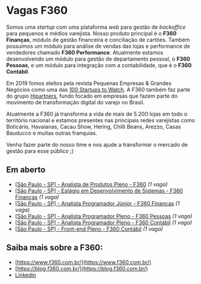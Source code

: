 # Vagas F360
Somos uma _startup_ com uma plataforma _web_ para gestão de _backoffice_ para pequenos e médios varejista. Nosso produto principal é o **F360 Finanças**, módulo de gestão financeira e conciliação de cartões. Também possuímos um módulo para análise de vendas das lojas e performance de vendedores chamado **F360 Performance**. Atualmente estamos desenvolvendo um módulo para gestão de departamento pessoal, o **F360 Pessoas**, e um módulo para integração com a contabilidade, que é o **F360 Contábil**.

Em 2019 fomos eleitos pela revista Pequenas Empresas & Grandes Negócios como uma das [100 Startups to Watch](https://revistapegn.globo.com/Startups/noticia/2019/05/100-startups-brasileiras-para-voce-ficar-de-olho.html). A F360 também faz parte do grupo [Hipartners](https://www.hipartners.com.br/), fundo focado em empresas que fazem parte do movimento de transformação digital do varejo no Brasil.

Atualmente a F360 já transforma a vida de mais de 5.200 lojas em todo o território nacional e estamos presentes nas principais redes varejistas como Boticário, Havaianas, Cacau Show, Hering, Chilli Beans, Arezzo, Casas Bauducco e muitas outras franquias. 

Venha fazer parte do nosso time e nos ajude a transformar o mercado de gestão para esse público ;)

## Em aberto
- [[São Paulo - SP] - Analista de Produtos Pleno - F360](vagas/analista-produtos-pleno-f360.md) _(1 vaga)_
- [[São Paulo - SP] - Estágio em Desenvolvimento de Sistemas - F360 Finanças](vagas/estagio-desenvolvimento-de-sistemas-f360-pessoas.md) _(1 vaga)_
- [[São Paulo - SP] - Analista Programador Júnior - F360 Finanças](vagas/analista-programador-junior-f360-pessoas.md) _(1 vaga)_
- [[São Paulo - SP] - Analista Programador Pleno - F360 Pessoas](vagas/analista-programador-pleno-f360-pessoas.md) _(1 vaga)_
- [[São Paulo - SP] - Analista Programador Pleno - F360 Contábil](vagas/analista-programador-pleno-contabilidade.md) _(1 vaga)_
- [[São Paulo - SP] - Front-end Pleno - F360 Contábil](vagas/front-end-pleno-contabilidade.md) _(1 vaga)_

## Saiba mais sobre a F360:
- [https://www.f360.com.br/](https://www.f360.com.br/)
- [https://blog.f360.com.br/](https://blog.f360.com.br/)
- [Linkedin](https://www.linkedin.com/company/f-360)
